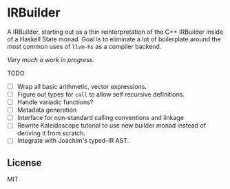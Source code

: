 IRBuilder
=========

A IRBuilder, starting out as a thin reinterpretation of the C++ IRBuilder inside
of a Haskell State monad. Goal is to eliminate a lot of boilerplate around the
most common uses of `llvm-hs` as a compiler backend. 

*Very much a work in progress.*

TODO

- [ ] Wrap all basic arithmetic, vector expressions.
- [ ] Figure out types for `call` to allow self recursive definitions. 
- [ ] Handle variadic functions?
- [ ] Metadata generation
- [ ] Interface for non-standard calling conventions and linkage
- [ ] Rewrite Kaleidoscope tutorial to use new builder monad instead of deriving it from scratch.
- [ ] Integrate with Joachim's typed-IR AST.

License
-------

MIT
